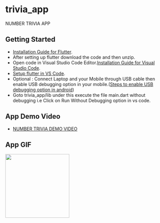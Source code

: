 # trivia_app

NUMBER TRIVIA APP

## Getting Started


* [Installation Guide for Flutter](https://flutter.dev/docs/get-started/install).
* After setting up flutter download the code and then unzip.
* Open code in  Visual Studio Code Editor.[Installation Guide for Visual Studio Code](https://code.visualstudio.com/docs).
* [Setup flutter in VS Code](https://docs.flutter.dev/development/tools/vs-code).
* Optional : Connect Laptop and your Mobile through USB cable then enable USB debugging option in your mobile.([Steps to enable USB debugging option in android](https://www.youtube.com/results?search_query=enable+debugging+mode+android))
* Goto trivia_app/lib under this execute the file main.dart without debugging i.e Click on Run Without Debugging option in vs code.

## App Demo Video

* [NUMBER TRIVIA DEMO VIDEO](images/Demo_video.mp4)

## App GIF
<p> <img src="images/Demo.gif" width="200">

